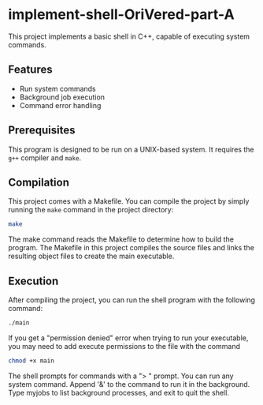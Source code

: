 ﻿# implement-shell-OriVered-part-A

This project implements a basic shell in C++, capable of executing system commands.

## Features

- Run system commands
- Background job execution
- Command error handling

## Prerequisites

This program is designed to be run on a UNIX-based system. It requires the `g++` compiler and `make`.

## Compilation

This project comes with a Makefile. You can compile the project by simply running the `make` command in the project directory:

```bash	
make
```
The make command reads the Makefile to determine how to build the program.
The Makefile in this project compiles the source files and links the resulting object files to create the main executable.

## Execution
After compiling the project, you can run the shell program with the following command:
```bash	
./main
```

If you get a "permission denied" error when trying to run your executable,
you may need to add execute permissions to the file with the command 
```bash	
chmod +x main
```

The shell prompts for commands with a "> " prompt.
You can run any system command. Append '&' to the command to run it in the background.
Type myjobs to list background processes, and exit to quit the shell.
